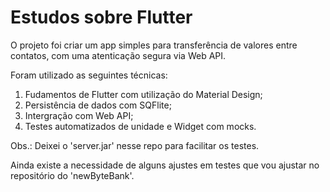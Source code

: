 # Estudos sobre Flutter

O projeto foi criar um app simples para transferência de valores entre contatos, com uma atenticação segura via Web API.

Foram utilizado as seguintes técnicas:

1. Fudamentos de Flutter com utilização do Material Design;
2. Persistência de dados com SQFlite;
3. Intergração com Web API;
4. Testes automatizados de unidade e Widget com mocks.

Obs.: Deixei o 'server.jar' nesse repo para facilitar os testes.

Ainda existe a necessidade de alguns ajustes em testes que vou ajustar no repositório do 'newByteBank'.
